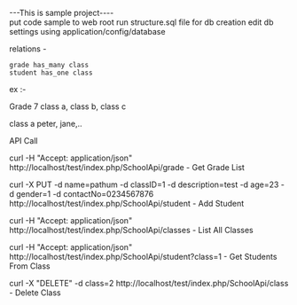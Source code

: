 ---This is sample project----  
put code sample to web root
run structure.sql file for db creation
edit db settings using application/config/database

relations -

    grade has_many class
    student has_one class

ex :-

Grade 7
  class a, class b, class c

  class a
    peter, jane,..


API Call

curl -H "Accept: application/json" http://localhost/test/index.php/SchoolApi/grade    - Get Grade List

curl -X PUT -d name=pathum -d classID=1 -d description=test -d age=23 -d gender=1 -d contactNo=0234567876 http://localhost/test/index.php/SchoolApi/student  - Add Student

curl -H "Accept: application/json" http://localhost/test/index.php/SchoolApi/classes   - List All Classes

curl -H "Accept: application/json" http://localhost/test/index.php/SchoolApi/student?class=1 - Get Students From Class

curl -X "DELETE" -d class=2 http://localhost/test/index.php/SchoolApi/class  - Delete Class
